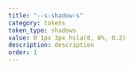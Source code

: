 ```yaml
---
title: "--s-shadow-s"
category: tokens
token_type: shadows
value: 0 1px 3px hsla(0, 0%, 0.2)
description: description
order: 1
---
```

